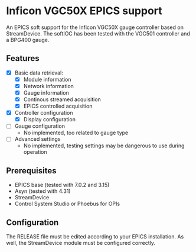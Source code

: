 # Inficon VGC50X EPICS support

An EPICS soft support for the Inficon VGC50X gauge controller based on StreamDevice. The softIOC has been tested with the VGC501 controller and a BPG400 gauge.

## Features

- [x] Basic data retrieval:
  - [x] Module information
  - [x] Network information
  - [x] Gauge information
  - [x] Continous streamed acquisition
  - [x] EPICS controlled acquisition
- [x] Controller configuration
  - [x] Display configuration
- [ ] Gauge configuration
  - No implemented, too related to gauge type
- [ ] Advanced settings
  - No implemented, testing settings may be dangerous to use during operation

## Prerequisites

- EPICS base (tested with 7.0.2 and 3.15)
- Asyn (tested with 4.31)
- StreamDevice
- Control System Studio or Phoebus for OPIs

## Configuration

The RELEASE file must be edited according to your EPICS installation. As well, the StreamDevice module must be configured correctly.
